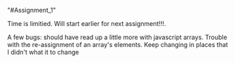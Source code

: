 "#Assignment_1" 

Time is limitied. Will start earlier for next assignment!!!. 

A few bugs:
            should have read up a little more with javascript arrays. Trouble with the re-assignment of an array's elements. Keep changing in places that I didn't what it to change
